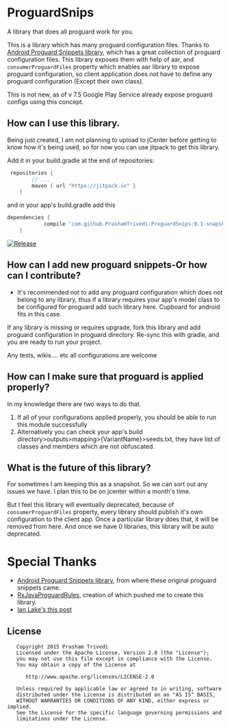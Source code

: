 # ProguardSnips
A library that does all proguard work for you.

This is a library which has many proguard configuration files. Thanks to [Android Proguard Snippets library](https://github.com/krschultz/android-proguard-snippets), which has a great collection of proguard configuration files. This library exposes them with help of aar, and `consumerProguardFiles` property which enables aar library to expose proguard configuration, so client application does not have to define any proguard configuration (Except their own class). 

This is not new, as of v 7.5 Google Play Service already expose proguard configs using this concept.

## How can I use this library.
Being just created, I am not planning to upload to jCenter before getting to know how it's being used, so for now you can use jitpack to get this library.

Add it in your build.gradle at the end of repositories:
```groovy
 repositories {
        // ...
        maven { url "https://jitpack.io" }
    }
```

and in your app's build.gradle add this
```groovy
dependencies {
	        compile 'com.github.PrashamTrivedi:ProguardSnips:0.1-snapshot'
	}
```

[![Release](https://img.shields.io/github/tag/PrashamTrivedi/ProguardSnips.svg?label=JitPack-ProguardSnips)](https://jitpack.io/#jitpack/gradle-simple)

## How can I add new proguard snippets-Or how can I contribute?
- It's recommended not to add any proguard configuration which does not belong to any library, thus if a library requires your app's model class to be configured for proguard add such library here. Cupboard for android fits in this case.

If any library is missing or requires upgrade, fork this library and add proguard configuration in proguard directory. Re-sync this with gradle, and you are ready to run your project.

Any tests, wikis.... etc all configurations are welcome

## How can I make sure that proguard is applied properly?
In my knowledge there are two ways to do that.

1. If all of your configurations applied properly, you should be able to run this module successfully
2. Alternatively you can check your app's build directory>outputs>mapping>{VariantName}>seeds.txt, they have list of classes and members which are not obfuscated.

## What is the future of this library?
For sometimes I am keeping this as a snapshot. So we can sort out any issues we have. I plan this to be on jcenter within a month's time. 

But I feel this library will eventually deprecated, because of `consumerProguardFiles` property, every library should publish it's own configuration to the client app. Once a particular library does that, it will be removed from here. And once we have 0 libraries, this library will be auto deprecated.

# Special Thanks
 - [Android Proguard Snippets library](https://github.com/krschultz/android-proguard-snippets), from where these original proguard snippets came. 
 - [RxJavaProguardRules](https://github.com/artem-zinnatullin/RxJavaProGuardRules), creation of which pushed me to create this library.
 - [Ian Lake's this post](https://plus.google.com/+IanLake/posts/1HfDuFFkMXG)

## License
   	   Copyright 2015 Prasham Trivedi
   	   Licensed under the Apache License, Version 2.0 (the "License");
   	   you may not use this file except in compliance with the License.
   	   You may obtain a copy of the License at

          http://www.apache.org/licenses/LICENSE-2.0

   	   Unless required by applicable law or agreed to in writing, software
   	   distributed under the License is distributed on an "AS IS" BASIS,
   	   WITHOUT WARRANTIES OR CONDITIONS OF ANY KIND, either express or implied.
   	   See the License for the specific language governing permissions and
   	   limitations under the License.